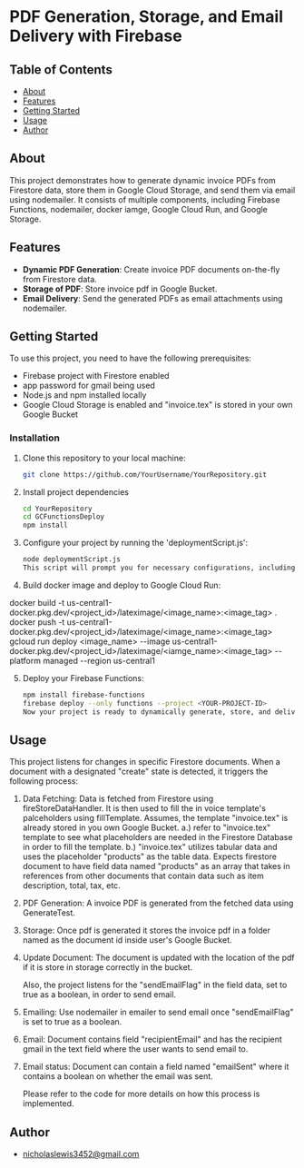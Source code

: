 # PDF Generation, Storage, and Email Delivery with Firebase


## Table of Contents

- [About](#about)
- [Features](#features)
- [Getting Started](#getting-started)
- [Usage](#usage)
- [Author](#author)

## About

This project demonstrates how to generate dynamic invoice PDFs from Firestore data, store them in Google Cloud Storage, and send them via email using nodemailer. It consists of multiple components, including Firebase Functions, nodemailer, docker iamge, Google Cloud Run, and Google Storage.

## Features

- **Dynamic PDF Generation**: Create invoice PDF documents on-the-fly from Firestore data.
- **Storage of PDF**: Store invoice pdf in Google Bucket.
- **Email Delivery**: Send the generated PDFs as email attachments using nodemailer.

## Getting Started

To use this project, you need to have the following prerequisites:

- Firebase project with Firestore enabled
- app password for gmail being used
- Node.js and npm installed locally
- Google Cloud Storage is enabled and "invoice.tex" is stored in your own Google Bucket

### Installation

1. Clone this repository to your local machine:

   ```bash
   git clone https://github.com/YourUsername/YourRepository.git
2. Install project dependencies

   ```bash
   cd YourRepository
   cd GCFunctionsDeploy
   npm install
   
   
3. Configure your project by running the 'deploymentScript.js':

   ```bash
   node deploymentScript.js
   This script will prompt you for necessary configurations, including Firestore project ID, collection name, app password, email address, google bucket, google cloud run url.
4.  Build docker image and deploy to Google Cloud Run:

   docker build -t us-central1-docker.pkg.dev/<project_id>/lateximage/<image_name>:<image_tag> .
   docker push -t us-central1-docker.pkg.dev/<project_id>/lateximage/<image_name>:<image_tag>
   gcloud run deploy <image_name> --image us-central1-docker.pkg.dev/<project_id>/lateximage/<iamge_name>:<image_tag> --platform managed --region us-central1

5. Deploy your Firebase Functions:

   ```bash
   npm install firebase-functions
   firebase deploy --only functions --project <YOUR-PROJECT-ID>
   Now your project is ready to dynamically generate, store, and deliver invoice PDFs via email.
   
## Usage

  This project listens for changes in specific Firestore documents. When a document with a designated "create" state is detected, it triggers the following process:

1. Data Fetching: Data is fetched from Firestore using fireStoreDataHandler. It is then used to fill the in voice template's palceholders using fillTemplate. Assumes, the template "invoice.tex" is already stored in you own Google Bucket.
      a.) refer to "invoice.tex" template to see what placeholders are needed in the Firestore Database in order to fill the template.
      b.) "invoice.tex" utilizes tabular data and uses the placeholder "products" as the table data. Expects firestore document to have field data named "products" as an array that takes in references from other documents       that contain data such as item description, total, tax, etc.

3. PDF Generation: A invoice PDF is generated from the fetched data using GenerateTest.

4. Storage: Once pdf is generated it stores the invoice pdf in a folder named as the document id inside user's Google Bucket.

5. Update Document: The document is updated with the location of the pdf if it is store in storage correctly in the bucket.


   Also, the project listens for the "sendEmailFlag" in the field data, set to true as a boolean, in order to send email.

1. Emailing: Use nodemailer in emailer to send email once "sendEmailFlag" is set to true as a boolean.

2. Email: Document contains field "recipientEmail" and has the recipient gmail in the text field where the user wants to send email to.

3. Email status: Document can contain a field named "emailSent" where it contains a boolean on whether the email was sent.
   


   Please refer to the code for more details on how this process is implemented.


## Author

  - nicholaslewis3452@gmail.com
